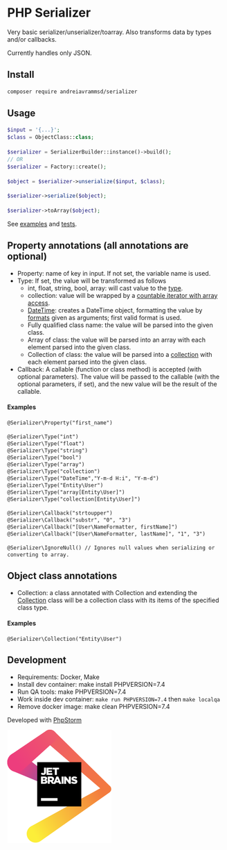 # PHP Serializer

Very basic serializer/unserializer/toarray. Also transforms data by types and/or callbacks.

Currently handles only JSON.

## Install
```bash
composer require andreiavrammsd/serializer
```

## Usage
```php
$input = '{...}';
$class = ObjectClass::class;

$serializer = SerializerBuilder::instance()->build();
// OR
$serializer = Factory::create();

$object = $serializer->unserialize($input, $class);

$serializer->serialize($object);

$serializer->toArray($object);
```

See [examples](./examples) and [tests](./tests).

## Property annotations (all annotations are optional)
* Property: name of key in input. If not set, the variable name is used.
* Type: If set, the value will be transformed as follows
    * int, float, string, bool, array: will cast value to the [type](https://secure.php.net/manual/en/language.types.intro.php#language.types.intro).
    * collection: value will be wrapped by a [countable iterator with array access](./src/Collection.php).
    * [DateTime](https://secure.php.net/manual/en/book.datetime.php): creates a DateTime object, formatting the value by [formats](https://secure.php.net/manual/en/datetime.createfromformat.php#refsect1-datetime.createfromformat-parameters) given as arguments; first valid format is used.
    * Fully qualified class name: the value will be parsed into the given class.
    * Array of class: the value will be parsed into an array with each element parsed into the given class.
    * Collection of class: the value will be parsed into a [collection](./src/Collection.php) with each element parsed into the given class.
* Callback: A callable (function or class method) is accepted (with optional parameters). The value will be passed to the callable (with the optional parameters, if set), and the new value will be the result of the callable.

#### Examples
```
@Serializer\Property("first_name")

@Serializer\Type("int")
@Serializer\Type("float")
@Serializer\Type("string")
@Serializer\Type("bool")
@Serializer\Type("array")
@Serializer\Type("collection")
@Serializer\Type("DateTime","Y-m-d H:i", "Y-m-d")
@Serializer\Type("Entity\User")
@Serializer\Type("array[Entity\User]")
@Serializer\Type("collection[Entity\User]")

@Serializer\Callback("strtoupper")
@Serializer\Callback("substr", "0", "3")
@Serializer\Callback("[User\NameFormatter, firstName]")
@Serializer\Callback("[User\NameFormatter, lastName]", "1", "3")

@Serializer\IgnoreNull() // Ignores null values when serializing or converting to array.
```

## Object class annotations
* Collection: a class annotated with Collection and extending the [Collection](./src/Collection.php) class will be a collection class with its items of the specified class type.

#### Examples
```
@Serializer\Collection("Entity\User")
```

## Development
* Requirements: Docker, Make
* Install dev container: make install PHPVERSION=7.4
* Run QA tools: make PHPVERSION=7.4
* Work inside dev container: `make run PHPVERSION=7.4` then `make localqa`
* Remove docker image: make clean PHPVERSION=7.4

Developed with [PhpStorm](https://www.jetbrains.com/?from=serializer)

<a href="https://www.jetbrains.com/?from=serializer">![JetBrains](jetbrains.svg)</a>
